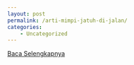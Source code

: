 ```yaml
---
layout: post
permalink: /arti-mimpi-jatuh-di-jalan/
categories:
    - Uncategorized
---
```


[Baca Selengkapnya](/06)